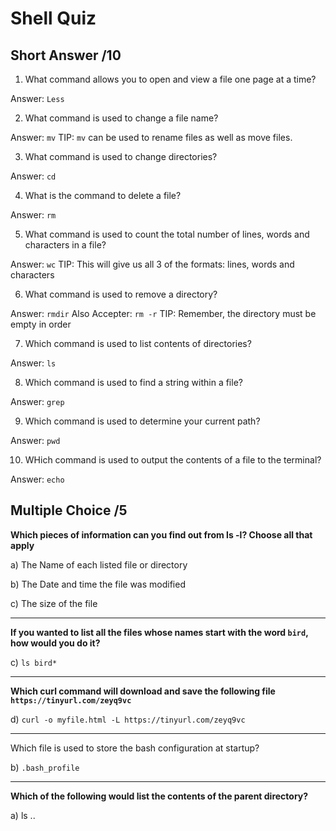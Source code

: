 # Shell Quiz

## Short Answer /10

1. What command allows you to open and view a file one page at a time?

Answer: `Less`

2. What command is used to change a file name?

Answer: `mv`
TIP: `mv` can be used to rename files as well as move files.

3. What command is used to change directories?

Answer: `cd`

4. What is the command to delete a file?

Answer: `rm`

5. What command is used to count the total number of lines, words and characters in a file?

Answer: `wc`
TIP: This will give us all 3 of the formats: lines, words and characters

6. What command is used to remove a directory?

Answer: `rmdir`
Also Accepter: `rm -r`
TIP: Remember, the directory must be empty in order

7. Which command is used to list contents of directories?

Answer: `ls`

8. Which command is used to find a string within a file?

Answer: `grep`

9. Which command is used to determine your current path?

Answer: `pwd`

10. WHich command is used to output the contents of a file to the terminal?

Answer: `echo`

## Multiple Choice /5

**Which pieces of information can you find out from ls -l? Choose all that apply**

a) The Name of each listed file or directory

b) The Date and time the file was modified

c) The size of the file

---

**If you wanted to list all the files whose names start with the word `bird`, how would you do it?**

c) `ls bird*`

---

**Which curl command will download and save the following file `https://tinyurl.com/zeyq9vc`**

d) `curl -o myfile.html -L https://tinyurl.com/zeyq9vc`

---

Which file is used to store the bash configuration at startup?

b) `.bash_profile`

---

**Which of the following would list the contents of the parent directory?**

a) ls ..
